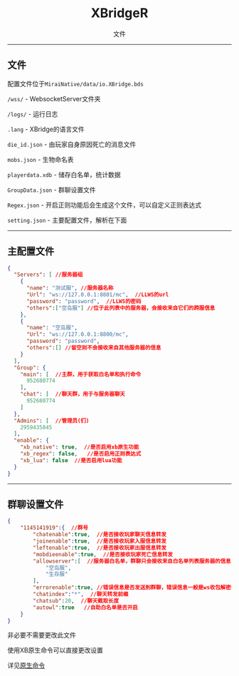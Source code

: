 # <center>XBridgeR</center>

<center>文件</center>

***

## 文件


配置文件位于`MiraiNative/data/io.XBridge.bds`

```/wss/``` - WebsocketServer文件夹

```/logs/``` - 运行日志

```.lang``` - XBridge的语言文件

```die_id.json``` - 由玩家自身原因死亡的消息文件

```mobs.json``` - 生物命名表

```playerdata.xdb``` - 储存白名单，统计数据

```GroupData.json``` - 群聊设置文件

```Regex.json``` - 开启正则功能后会生成这个文件，可以自定义正则表达式

```setting.json``` - 主要配置文件，解析在下面

***

## 主配置文件

``` json
{
  "Servers": [ //服务器组
    {
      "name": "测试服", //服务器名称
      "Url": "ws://127.0.0.1:8801/mc",  //LLWS的url
      "password": "password",  //LLWS的密码
      "others":["空岛服"] //位于此列表中的服务器，会接收来自它们的跨服信息
    },
	{
      "name": "空岛服",
      "Url": "ws://127.0.0.1:8800/mc",
      "password": "password",
      "others":[] //留空则不会接收来自其他服务器的信息
    }
  ],
  "Group": {
    "main": [  //主群，用于获取白名单和执行命令
      952680774
    ],
    "chat": [  //聊天群，用于与服务器聊天
      952680774
    ]
  },
  "Admins": [  //管理员(们)
    2959435045
  ],
  "enable": {
    "xb_native": true,  //是否启用xb原生功能
    "xb_regex": false,   //是否启用正则表达式
    "xb_lua": false  //是否启用lua功能
  }
}
```

***

## 群聊设置文件

```json
{
	"1145141919":{  //群号
		"chatenable":true,  //是否接收玩家聊天信息转发
		"joinenable":true,  //是否接收玩家入服信息转发
		"leftenable":true,  //是否接收玩家出服信息转发
		"mobdieenable":true,  //是否接收玩家死亡信息转发
		"allowserver":[  //服务器白名单，群聊只会接收来自白名单列表服务器的信息
			"空岛服",
			"生存服"
		],
		"errorenable":true, //错误信息是否发送到群聊，错误信息一般是ws收包解密失败或者是文件读取出错
		"chatindex":"*",  //聊天转发前缀
		"chatsub":20,  //聊天截取长度
		"autowl":true   //自助白名单是否开启
	}
}
```
非必要不需要更改此文件

使用XB原生命令可以直接更改设置

详见[原生命令](./native_cmd.md)